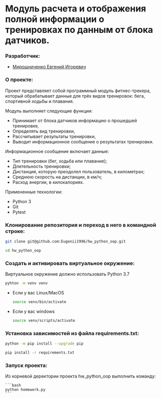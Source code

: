 # Модуль расчета и отображения полной информации о тренировках по данным от блока датчиков.

### Разработчик:

 - [Мирошниченко Евгений Игоревич](https://github.com/Eugenii1996)

### О проекте:

Проект представляет собой программный модуль фитнес-трекера, 
который обрабатывает данные для трёх видов тренировок: бега, спортивной ходьбы и плавания. 

Модуль выполняет следующие функции:
 - Принимает от блока датчиков информацию о прошедшей тренировке,
 - Определять вид тренировки,
 - Рассчитывает результаты тренировки,
 - Выводит информационное сообщение о результатах тренировки.

Информационное сообщение включает данные:
 - Тип тренировки (бег, ходьба или плавание);
 - Длительность тренировки;
 - Дистанция, которую преодолел пользователь, в километрах;
 - Среднюю скорость на дистанции, в км/ч;
 - Расход энергии, в килокалориях.

Примененные технологии:
 - Python 3
 - Git
 - Pytest

### Клонирование репозитория и переход в него в командной строке:

```bash
git clone git@github.com:Eugenii1996/hw_python_oop.git
```

```bash
cd hw_python_oop
```

### Cоздать и активировать виртуальное окружение:

Виртуальное окружение должно использовать Python 3.7

```bash
pyhton -m venv venv
```

* Если у вас Linux/MacOS

    ```bash
    source venv/bin/activate
    ```

* Если у вас windows

    ```bash
    source venv/scripts/activate
    ```

### Установка зависимостей из файла requirements.txt:

```bash
python -m pip install --upgrade pip
```

```bash
pip install -r requirements.txt
```

### Запуск проекта:

Из корневой деректории проекта hw_python_oop выполнить команду:

    ```bash
    python homework.py
    ```
